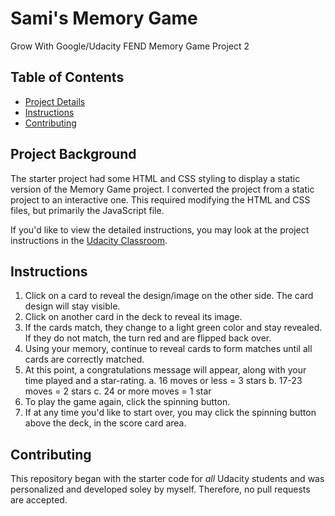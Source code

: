 # Sami's Memory Game 
Grow With Google/Udacity FEND Memory Game Project 2

## Table of Contents

* [Project Details](#projectdetails)
* [Instructions](#instructions)
* [Contributing](#contributing)

## Project Background

The starter project had some HTML and CSS styling to display a static version of the Memory Game project.  I converted the project from a static project to an interactive one. This required modifying the HTML and CSS files, but primarily the JavaScript file.

If you'd like to view the detailed instructions,  you may look at the project instructions in the [Udacity Classroom](https://classroom.udacity.com/me).

## Instructions

1. Click on a card to reveal the design/image on the other side.  The card design will stay visible.
2. Click on another card in the deck to reveal its image.
3. If the cards match, they change to a light green color and stay revealed.  If they do not match, the turn red and are flipped back over.
4. Using your memory, continue to reveal cards to form matches until all cards are correctly matched.
5. At this point, a congratulations message will appear, along with your time played and a star-rating.
    a. 16 moves or less = 3 stars
    b. 17-23 moves = 2 stars
    c. 24 or more moves = 1 star
6. To play the game again, click the spinning button.
7. If at any time you'd like to start over, you may click the spinning button above the deck, in the score card area.

## Contributing

This repository began with the starter code for _all_ Udacity students and was personalized and developed soley by myself.  Therefore, no pull requests are accepted.

